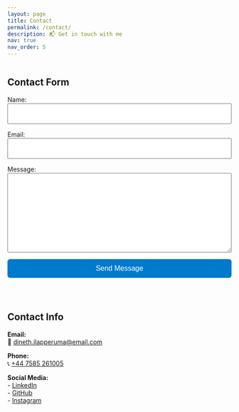 ```yaml
---
layout: page
title: Contact
permalink: /contact/
description: 📬 Get in touch with me
nav: true
nav_order: 5
---
```


<div style="display: flex; flex-wrap: wrap; gap: 2rem; align-items: flex-start;">

  <!-- Contact Form -->
  <div style="flex: 1 1 400px; min-width: 300px;">
    <h2>Contact Form</h2>
    <form id="contactForm" action="https://formspree.io/f/xyzpvvqz" method="POST" style="display: flex; flex-direction: column; gap: 15px;">
      <label>
        Name:
        <input type="text" name="name" required style="width: 100%; padding: 12px; font-size: 1rem;">
      </label>
      <label>
        Email:
        <input type="email" name="email" required style="width: 100%; padding: 12px; font-size: 1rem;">
      </label>
      <label>
        Message:
        <textarea name="message" rows="8" required style="width: 100%; padding: 12px; font-size: 1rem;"></textarea>
      </label>
      <button type="submit" style="background: #007acc; color: white; padding: 12px 20px; border: none; border-radius: 6px; font-size: 1rem; cursor: pointer;">
        Send Message
      </button>
    </form>
    <p id="formResponse" style="margin-top: 10px; font-weight: bold; color: green;"></p>
  </div>

  <!-- Contact Info -->
  <div style="flex: 0 0 250px; min-width: 200px;">
    <h2>Contact Info</h2>
    <p><strong>Email:</strong><br>📧 <a href="mailto:dineth.ilapperuma@email.com">dineth.ilapperuma@email.com</a></p>
    <p><strong>Phone:</strong><br>📞 <a href="tel:+447585261005">+44 7585 261005</a></p>
    <p><strong>Social Media:</strong><br>
      - <a href="https://linkedin.com/in/ilapperuma">LinkedIn</a><br>
      - <a href="https://github.com/Dineth5">GitHub</a><br>
      - <a href="https://www.instagram.com/dineth.ilapperuma/">Instagram</a>
    </p>
  </div>

</div>

<script>
  const form = document.getElementById('contactForm');
  const response = document.getElementById('formResponse');

  form.addEventListener('submit', function(e) {
    e.preventDefault(); // prevent normal form submission

    const formData = new FormData(form);

    fetch(form.action, {
      method: form.method,
      body: formData,
      headers: {
        'Accept': 'application/json'
      }
    }).then(res => {
      if (res.ok) {
        response.textContent = '✅ Message sent successfully!';
        form.reset();
      } else {
        res.json().then(data => {
          if (data.errors) {
            response.textContent = '❌ Error: ' + data.errors.map(e => e.message).join(', ');
          } else {
            response.textContent = '❌ Error sending message.';
          }
        });
      }
    }).catch(() => {
      response.textContent = '❌ Error sending message.';
    });
  });
</script>
